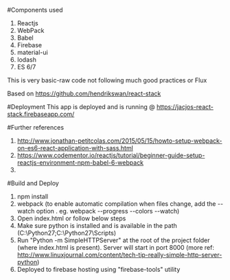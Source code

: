 #Components used
1. Reactjs
2. WebPack
3. Babel
3. Firebase
4. material-ui
5. lodash
6. ES 6/7

This is very basic-raw code not following much good practices or Flux

Based on https://github.com/hendrikswan/react-stack

#Deployment
This app is deployed and is running @ https://jacjos-react-stack.firebaseapp.com/

#Further references

1. http://www.jonathan-petitcolas.com/2015/05/15/howto-setup-webpack-on-es6-react-application-with-sass.html
2. https://www.codementor.io/reactjs/tutorial/beginner-guide-setup-reactjs-environment-npm-babel-6-webpack
3. 

#Build and Deploy
1. npm install
2. webpack (to enable automatic compilation when files change, add the --watch option . eg. webpack --progress --colors --watch)
3. Open index.html or follow below steps
4. Make sure python is installed and is available in the path (C:\Python27\;C:\Python27\Scripts\)
5. Run "Python -m SimpleHTTPServer" at the root of the project folder (where index.html is present). Server will start in port 8000 (more ref: http://www.linuxjournal.com/content/tech-tip-really-simple-http-server-python)
6. Deployed to firebase hosting using "firebase-tools" utility

